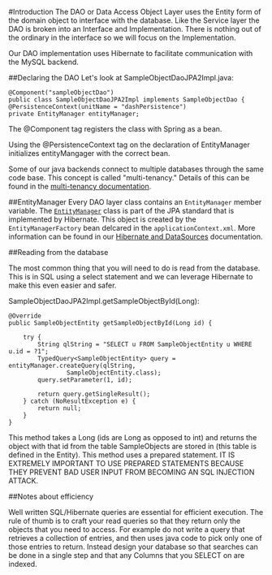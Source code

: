 #Introduction
The DAO or Data Access Object Layer uses the Entity form of the domain object to interface with the database. Like the Service layer the DAO is broken into an Interface and Implementation.  There is nothing out of the ordinary in the interface so we will focus on the Implementation.

Our DAO implementation uses Hibernate to facilitate communication with the MySQL backend.

##Declaring the DAO
Let's look at SampleObjectDaoJPA2Impl.java:

    @Component("sampleObjectDao")
    public class SampleObjectDaoJPA2Impl implements SampleObjectDao {
	@PersistenceContext(unitName = "dashPersistence")
	private EntityManager entityManager;

The @Component tag registers the class with Spring as a bean.  

Using the @PersistenceContext tag on the declaration of EntityManager initializes entityMangager with the correct bean. 

Some of our java backends connect to multiple databases through the same code base. This concept is called "multi-tenancy." Details of this can be found in the [multi-tenancy documentation](./Multi-tenancy). 

##EntityManager
Every DAO layer class contains an `EntityManager` member variable. The [`EntityManager`](http://docs.oracle.com/javaee/7/api/javax/persistence/EntityManager.html) class is part of the JPA standard that is implemented by Hibernate. This object is created by the `EntityManagerFactory` bean delcared in the `applicationContext.xml`. More information can be found in our [Hibernate and DataSources](./Hibernate-and-DataSources) documentation.

##Reading from the database

The most common thing that you will need to do is read from the database.  This is in SQL using a select statement and we can leverage Hibernate to make this even easier and safer.

SampleObjectDaoJPA2Impl.getSampleObjectById(Long):

    @Override
	public SampleObjectEntity getSampleObjectById(Long id) {

		try {
			String qlString = "SELECT u FROM SampleObjectEntity u WHERE u.id = ?1";
			TypedQuery<SampleObjectEntity> query = entityManager.createQuery(qlString,
					SampleObjectEntity.class);
			query.setParameter(1, id);

			return query.getSingleResult();
		} catch (NoResultException e) {
			return null;
		}
	}

This method takes a Long (ids are Long as opposed to int) and returns the object with that id from the table SampleObjects are stored in (this table is defined in the Entity).  This method uses a prepared statement.  IT IS EXTREMELY IMPORTANT TO USE PREPARED STATEMENTS BECAUSE THEY PREVENT BAD USER INPUT FROM BECOMING AN SQL INJECTION ATTACK.

##Notes about efficiency

Well written SQL/Hibernate queries are essential for efficient execution.  The rule of thumb is to craft your read queries so that they return only the objects that you need to access. For example do not write a query that retrieves a collection of entries, and then uses java code to pick only one of those entries to return.  Instead design your database so that searches can be done in a single step and that any Columns that you SELECT on are indexed.  